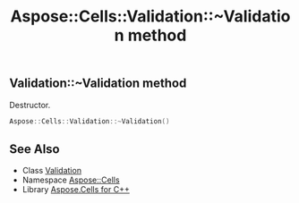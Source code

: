 ﻿---
title: Aspose::Cells::Validation::~Validation method
linktitle: ~Validation
second_title: Aspose.Cells for C++ API Reference
description: 'Aspose::Cells::Validation::~Validation method. Destructor in C++.'
type: docs
weight: 200
url: /cpp/aspose.cells/validation/~validation/
---
## Validation::~Validation method


Destructor.

```cpp
Aspose::Cells::Validation::~Validation()
```

## See Also

* Class [Validation](../)
* Namespace [Aspose::Cells](../../)
* Library [Aspose.Cells for C++](../../../)
